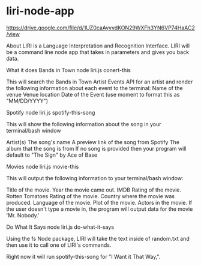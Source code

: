 # liri-node-app

https://drive.google.com/file/d/1UZ0caAyyvdKON29WXFh3YN6VP74HaAC2/view

About
LIRI is a Language Interpretation and Recognition Interface. LIRI will be a command line node app that takes in parameters and gives you back data.


What it does
Bands in Town
node liri.js conert-this <insert Artist or Band Name>

This will search the Bands in Town Artist Events API for an artist and render the following information about each event to the terminal:
 Name of the venue
 Venue location
 Date of the Event (use moment to format this as "MM/DD/YYYY")

Spotify
node liri.js spotify-this-song <insert song title>

This will show the following information about the song in your terminal/bash window

Artist(s)
The song's name
A preview link of the song from Spotify
The album that the song is from
If no song is provided then your program will default to "The Sign" by Ace of Base

Movies
node liri.js movie-this <insert movie title>

This will output the following information to your terminal/bash window:

  Title of the movie.
  Year the movie came out.
  IMDB Rating of the movie.
  Rotten Tomatoes Rating of the movie.
  Country where the movie was produced.
  Language of the movie.
  Plot of the movie.
  Actors in the movie.
If the user doesn't type a movie in, the program will output data for the movie 'Mr. Nobody.'

Do What It Says
node liri.js do-what-it-says

Using the fs Node package, LIRI will take the text inside of random.txt and then use it to call one of LIRI's commands.

Right now it will run spotify-this-song for "I Want it That Way,".

